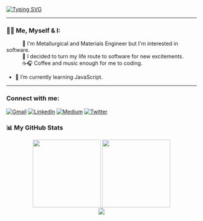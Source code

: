 <a href="https://git.io/typing-svg"><img src="https://readme-typing-svg.demolab.com?font=Fira+Code&size=25&pause=1000&color=42b757&background=000000&width=800&lines=Hello🙋🏻‍♀️+I'm+Zehra.;👀" alt="Typing SVG" /></a>
* * *
<!--
**zehraseren/ZehraSeren** is a ✨ _special_ ✨ repository because its `README.md` (this file) appears on your GitHub profile. </br> -->

### 👩‍💻 Me, Myself & I:
&emsp;&emsp;&emsp;👻 I'm Metallurgical and Materials Engineer but I'm interested in software. </br>
&emsp;&emsp;&emsp;🌠 I decided to turn my life route to software for new excitements. </br>
&emsp;&emsp;&emsp;☕🎧 Coffee and music enough for me to coding. </br>

- 🐣 I’m currently learning JavaScript.
* * *
### Connect with me:

<a href="mailto:fatmazehraseren@gmail.com" target="_blank"><img alt="Gmail" src="https://img.shields.io/badge/-Gmail-D14836?style=for-the-badge&logo=Gmail&logoColor=white"/></a>
<a href="https://www.linkedin.com/in/zehraseren/" target="_blank"><img alt="LinkedIn" src="https://img.shields.io/badge/linkedin-%230077B5.svg?&style=for-the-badge&logo=linkedin&logoColor=white"/></a>
<a href="https://medium.com/@zehraseren" target="_blank"><img alt="Medium" src="https://img.shields.io/badge/Follow-green?style=for-the-badge&logo=medium&logoColor=white"/></a>
<a href="https://twitter.com/morkakullukiz" target="_blank"><img alt="Twitter" src="https://img.shields.io/badge/twitter-%231DA1F2.svg?&style=for-the-badge&logo=twitter&logoColor=white"/></a>


### 📊 My GitHub Stats

<div align="center">
  <a href="https://github.com/zehraseren">
  <img height="180em" src="https://github-readme-stats.vercel.app/api?username=zehraseren&theme=midnight-purple&hide_border=true&include_all_commits=false&count_private=true"/>
  <img height="180em" src="https://github-readme-stats.vercel.app/api/top-langs/?username=zehraseren&theme=midnight-purple&hide_border=true&include_all_commits=false&count_private=true&layout=compact"/>
</div>
<div align="center">
<img src="https://komarev.com/ghpvc/?username=zehraseren&&style=flat-square" align="center" />
</div>  
